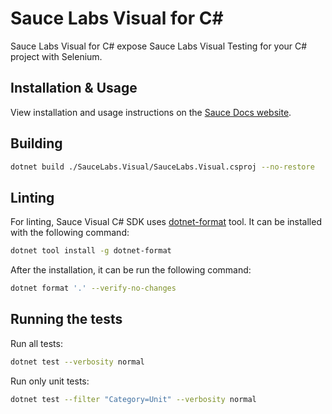 # Sauce Labs Visual for C#

Sauce Labs Visual for C# expose Sauce Labs Visual Testing for your C# project with Selenium.

## Installation & Usage

View installation and usage instructions on the [Sauce Docs website](https://docs.saucelabs.com/visual-testing/integrations/csharp/).

## Building

```sh
dotnet build ./SauceLabs.Visual/SauceLabs.Visual.csproj --no-restore
```

## Linting

For linting, Sauce Visual C# SDK uses [dotnet-format](https://github.com/dotnet/sdk/tree/main/documentation/format/docs) tool. It can be installed with the following command:

```sh
dotnet tool install -g dotnet-format
```

After the installation, it can be run the following command:

```sh
dotnet format '.' --verify-no-changes
```

## Running the tests

Run all tests:
```sh
dotnet test --verbosity normal
```

Run only unit tests:
```sh
dotnet test --filter "Category=Unit" --verbosity normal
```
